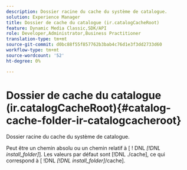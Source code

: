 ```yaml
---
description: Dossier racine du cache du système de catalogue.
solution: Experience Manager
title: Dossier de cache du catalogue (ir.catalogCacheRoot)
feature: Dynamic Media Classic,SDK/API
role: Developer,Administrator,Business Practitioner
translation-type: tm+mt
source-git-commit: d0bc88f55f857762b3bab4c76d1e3f3dd2733d60
workflow-type: tm+mt
source-wordcount: '52'
ht-degree: 0%

---
```



# Dossier de cache du catalogue (ir.catalogCacheRoot){#catalog-cache-folder-ir-catalogcacheroot}

Dossier racine du cache du système de catalogue.

Peut être un chemin absolu ou un chemin relatif à [ ! DNL *[!DNL install_folder]*]. Les valeurs par défaut sont [!DNL ./cache], ce qui correspond à [ !DNL *[!DNL install_folder]*/cache].
